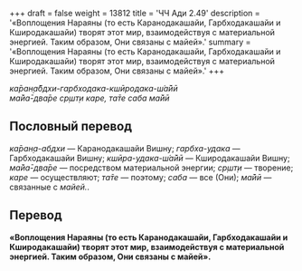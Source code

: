 +++
draft = false
weight = 13812
title = 'ЧЧ Ади 2.49'
description = '«Воплощения Нараяны (то есть Каранодакашайи, Гарбходакашайи и Кширодакашайи) творят этот мир, взаимодействуя с материальной энергией. Таким образом, Они связаны с майей».'
summary = '«Воплощения Нараяны (то есть Каранодакашайи, Гарбходакашайи и Кширодакашайи) творят этот мир, взаимодействуя с материальной энергией. Таким образом, Они связаны с майей».'
+++

_ка̄ран̣а̄бдхи-гарбходака-кшӣродака-ш́а̄йӣ  
ма̄йа̄-два̄ре ср̣шт̣и каре, та̄те саба ма̄йӣ_

## Пословный перевод

_ка̄ран̣а_\-_абдхи_ — Каранодакашайи Вишну; _гарбха_\-_удака_ — Гарбходакашайи Вишну; _кшӣра_\-_удака_\-_ш́а̄йӣ_ — Кширодакашайи Вишну; _ма̄йа̄_\-_два̄ре_ — посредством материальной энергии; _ср̣шт̣и_ — творение; _каре_ — осуществляют; _та̄те_ — поэтому; _саба_ — все (Они); _ма̄йӣ_ — связанные с _майей._.

## Перевод

**«Воплощения Нараяны (то есть Каранодакашайи, Гарбходакашайи и Кширодакашайи) творят этот мир, взаимодействуя с материальной энергией. Таким образом, Они связаны с майей».**
